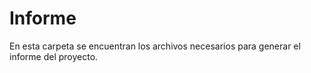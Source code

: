 # Informe

En esta carpeta se encuentran los archivos necesarios para generar el informe del proyecto.